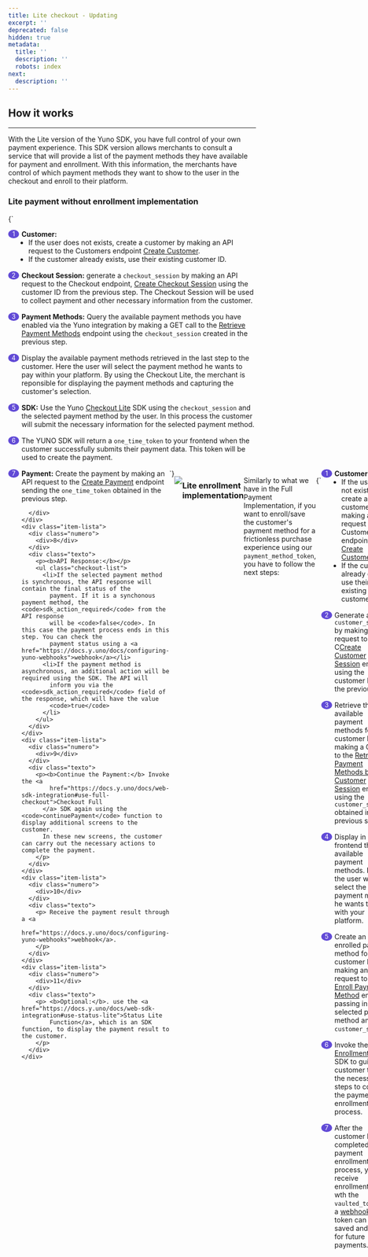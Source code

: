 ```yaml
---
title: Lite checkout - Updating
excerpt: ''
deprecated: false
hidden: true
metadata:
  title: ''
  description: ''
  robots: index
next:
  description: ''
---
```

## How it works

<hr>
With the Lite version of the Yuno SDK, you have full control of your own payment experience. This SDK version allows merchants to consult a service that will provide a list of the payment methods they have available for payment and enrollment. With this information, the merchants have control of which payment methods they want to show to the user in the checkout and enroll to their platform.

### Lite payment without enrollment implementation

<HTMLBlock>{`
<style>
  .lista {
    display: flex;
    flex-direction: column;
    gap: 1rem;
  }

  .lista .item-lista {
    display: flex;
  }

  .lista .item-lista .numero div {
    margin: 0 5px 0 0;
    min-width: 20px;
    text-align: center;
    padding: 1px;
    font-size: 0.8rem;
    background-color: #614ad6;
    border-radius: 100%;
    color: #fff;
  }

  .lista .item-lista .texto p {
    margin: 0;
  }

  .checkout-list {
    margin: 0 !important;
    padding-left: 1em !important;
  }
</style>

<body>
  <div class="lista">
    <div class="item-lista">
      <div class="numero">
        <div>1</div>
      </div>
      <div class="texto">
        <p><b>Customer:</b></p>
        <ul class="checkout-list">
          <li>If the user does not exists, create a customer by making an API request to the Customers endpoint <a
              href="https://docs.y.uno/reference/create-customer">Create Customer</a>.</li>
          <li>If the customer already exists, use their existing customer ID.</li>
        </ul>
      </div>
    </div>
    <div class="item-lista">
      <div class="numero">
        <div>2</div>
      </div>
      <div class="texto">
        <p><b>Checkout Session:</b> generate a <code>checkout_session</code> by making an API request to the Checkout
          endpoint, <a href="https://docs.y.uno/reference/create-checkout-session">Create Checkout Session</a> using the
          customer ID from the previous step. The Checkout Session will be used to collect payment and other necessary
          information from the customer.</p>
      </div>
    </div>
    <div class="item-lista">
      <div class="numero">
        <div>3</div>
      </div>
      <div class="texto">
        <p><b>Payment Methods:</b> Query the available payment methods you have enabled via the Yuno integration by
          making a GET call to the <a href="https://docs.y.uno/reference/retrieve-payment-methods-for-checkout">Retrieve
            Payment Methods</a> endpoint using the <code>checkout_session</code> created in the previous step. </p>
      </div>
    </div>
    <div class="item-lista">
      <div class="numero">
        <div>4</div>
      </div>
      <div class="texto">
        <p>Display the available payment methods retrieved in the last step to the customer. Here the user will select
          the payment method he wants to pay within your platform. By using the Checkout Lite, the merchant is
          reponsible for displaying the payment methods and capturing the customer's selection.
      </div>
    </div>
    <div class="item-lista">
      <div class="numero">
        <div>5</div>
      </div>
      <div class="texto">
        <p><b>SDK:</b> Use the Yuno <a href="https://docs.y.uno/docs/web-sdk-integration#use-checkout-lite">Checkout
            Lite</a> SDK using the <code>checkout_session</code> and the selected payment method by the user. In this
          process the customer will submit the necessary information for the selected payment method. </p>
        </p>
      </div>
    </div>
    <div class="item-lista">
      <div class="numero">
        <div>6</div>
      </div>
      <div class="texto">
        <p>The YUNO SDK will return a <code>one_time_token</code> to your frontend when the customer successfully
          submits their payment data. This token will be used to create the payment.
      </div>
    </div>
    <div class="item-lista">
      <div class="numero">
        <div>7</div>
      </div>
      <div class="texto">
        <p><b>Payment:</b> Create the payment by making an API request to the <a
            href="https://docs.y.uno/reference/create-payment">Create Payment</a> endpoint sending the
          <code>one_time_token</code> obtained in the previous step.
        </p>

      </div>
    </div>
    <div class="item-lista">
      <div class="numero">
        <div>8</div>
      </div>
      <div class="texto">
        <p><b>API Response:</b></p>
        <ul class="checkout-list">
          <li>If the selected payment method is synchronous, the API response will contain the final status of the
            payment. If it is a synchonous payment method, the <code>sdk_action_required</code> from the API response
            will be <code>false</code>. In this case the payment process ends in this step. You can check the
            payment status using a <a href="https://docs.y.uno/docs/configuring-yuno-webhooks">webhook</a></li>
          <li>If the payment method is asynchronous, an additional action will be required using the SDK. The API will
            inform you via the <code>sdk_action_required</code> field of the response, which will have the value
            <code>true</code>
          </li>
        </ul>
      </div>
    </div>
    <div class="item-lista">
      <div class="numero">
        <div>9</div>
      </div>
      <div class="texto">
        <p><b>Continue the Payment:</b> Invoke the <a
            href="https://docs.y.uno/docs/web-sdk-integration#use-full-checkout">Checkout Full
          </a> SDK again using the <code>continuePayment</code> function to display additional screens to the customer.
          In these new screens, the customer can carry out the necessary actions to complete the payment.
        </p>
      </div>
    </div>
    <div class="item-lista">
      <div class="numero">
        <div>10</div>
      </div>
      <div class="texto">
        <p> Receive the payment result through a <a
            href="https://docs.y.uno/docs/configuring-yuno-webhooks">webhook</a>.
        </p>
      </div>
    </div>
    <div class="item-lista">
      <div class="numero">
        <div>11</div>
      </div>
      <div class="texto">
        <p> <b>Optional:</b>. use the <a href="https://docs.y.uno/docs/web-sdk-integration#use-status-lite">Status Lite
            Function</a>, which is an SDK function, to display the payment result to the customer.
        </p>
      </div>
    </div>
  </div>
</body>
`}</HTMLBlock>

![](https://files.readme.io/a187445-Checkout_Lite_Flujo_Completo_v2_Prancheta_1_2.png)

### Lite enrollment implementation

Similarly to what we have in the Full Payment Implementation, if you want to enroll/save the customer's payment method for a frictionless purchase experience using our <code>payment\_method\_token</code>, you have to follow the next steps:

<HTMLBlock>{`
<body>
  <div class="lista">
    <div class="item-lista">
      <div class="numero">
        <div>1</div>
      </div>
      <div class="texto">
        <p><b>Customer:</b></p>
        <ul class="checkout-list">
          <li>If the user does not exists, create a customer by making an API request to the Customers endpoint <a
              href="https://docs.y.uno/reference/create-customer">Create Customer</a>.</li>
          <li>If the customer already exists, use their existing customer ID.</li>
        </ul>
      </div>
    </div>
    <div class="item-lista">
      <div class="numero">
        <div>2</div>
      </div>
      <div class="texto">
        <p>Generate a <code>customer_session</code> by making an API request to the C<a
            href="https://docs.y.uno/reference/create-customer-session">Create Customer Session</a>
          endpoint using the customer ID from the previous step. </p>
      </div>
    </div>
    <div class="item-lista">
      <div class="numero">
        <div>3</div>
      </div>
      <div class="texto">
        <p>Retrieve the available payment methods for the customer by making a GET call to the <a
            href="https://docs.y.uno/reference/retrieve-payment-methods-available-checkout">Retrieve Payment Methods by
            Customer Session</a> endpoint using the <code>customer_session</code> obtained in the previous step. </p>
      </div>
    </div>
    <div class="item-lista">
      <div class="numero">
        <div>4</div>
      </div>
      <div class="texto">
        <p>Display in your frontend the available payment methods. Here, the user will select the payment method he
          wants to enroll with your platform.</p>
      </div>
    </div>
    <div class="item-lista">
      <div class="numero">
        <div>5</div>
      </div>
      <div class="texto">
        <p>Create an enrolled payment method for the customer by making an API request to the <a
            href="https://docs.y.uno/reference/enroll-payment-method-checkout">Enroll Payment Method</a> endpoint,
          passing in the selected payment method and the <code>customer_session</code>. </p>
      </div>
    </div>
    <div class="item-lista">
      <div class="numero">
        <div>6</div>
      </div>
      <div class="texto">
        <p>Invoke the Yuno <a href="https://docs.y.uno/docs/web-sdk-integration#use-enrollment-lite">Enrollment Lite</a>
          SDK to guide the customer through the necessary steps to complete the payment enrollment process. </p>
      </div>
    </div>
    <div class="item-lista">
      <div class="numero">
        <div>7</div>
      </div>
      <div class="texto">
        <p>After the customer has completed the payment enrollment process, you can receive enrollment result wth the
          <code>vaulted_token</code> via a <a href="https://docs.y.uno/docs/configuring-yuno-webhooks">webhook</a>. This
          token can be saved and used for future payments.
        </p>
      </div>
    </div>
  </div>
</body>
`}</HTMLBlock>

![](https://files.readme.io/74f3c9a-Enrollment_Flow_-_Lite_SDK_version.svg)

On the other hand, if you want to render all the available payment methods regardless of the user, you can just follow the steps in the Lite Payment Experience guideline. 

### Lite payment with enrollment implementation

Once the user has enrolled in one of the available payment methods, the payment can be done back to back using the `vaulted_token `obtained in the enrollment process without having to request the user any more information.

![](https://files.readme.io/f12474d-Payment_flow_with_Enrollment_-_Lite_SDK_Version.svg)

<div class="lista">
    <div class="item-lista">
      <div class="numero">
        <div>1</div>
      </div>
      <div class="texto">
        <p> Generate a <code>checkout_session</code> on your backend by creating a Checkout Session with <code>POST/checkouts/sessions</code>.</p>
      </div>
    </div>
    <div class="item-lista">
      <div class="numero">
        <div>2</div>
      </div>
      <div class="texto">
        <p>Get the available payment methods you have enabled via the Yuno integration that your users can enroll with your platform. <code>GET/customer/sessions/{{customer_session}}/payment-methods</code>.</p>
      </div>
    </div>
    <div class="item-lista">
      <div class="numero">
        <div>3</div>
      </div>
      <div class="texto">
        <p>Display in your checkout frontend the payment methods. Here the user will select the payment method he wants to pay within your platform.</p>
      </div>
    </div>
    <div class="item-lista">
      <div class="numero">
        <div>4</div>
      </div>
      <div class="texto">
        <p>Create a payment using the <code>vaulted_token</code>  via Payments API <code>POST/payments</code>.</p>
      </div>
  </div>
